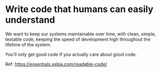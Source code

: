 # Write code that humans can easily understand

We want to keep our systems maintainable over time, with clean, simple, testable code, keeping the speed of development high throughout the lifetime of the system.

You'll only get good code if you actually care about good code.

Ref: https://essentials.xebia.com/readable-code/
